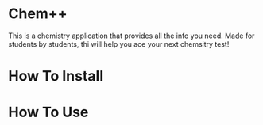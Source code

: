 # Chem++
This is a chemistry application that provides all the info you need. Made for students by students, thi will help you ace your next chemsitry test!

# How To Install

# How To Use
